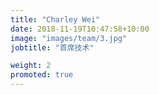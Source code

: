 ```yaml
---
title: "Charley Wei"
date: 2018-11-19T10:47:58+10:00
image: "images/team/3.jpg"
jobtitle: "首席技术"

weight: 2
promoted: true
---
```

